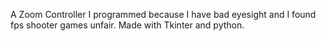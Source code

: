 A Zoom Controller I programmed because I have bad eyesight and I found fps shooter games unfair. Made with Tkinter and python.
